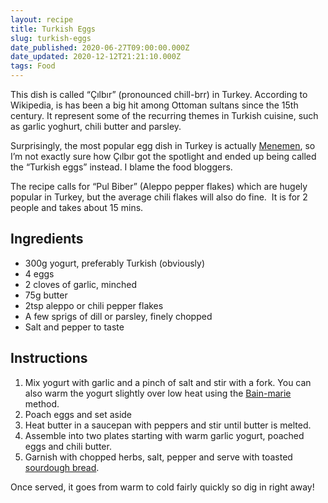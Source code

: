 ```yaml
---
layout: recipe
title: Turkish Eggs
slug: turkish-eggs
date_published: 2020-06-27T09:00:00.000Z
date_updated: 2020-12-12T21:21:10.000Z
tags: Food
---
```


This dish is called “Çılbır” (pronounced chill-brr) in Turkey. According to Wikipedia, is has been a big hit among Ottoman sultans since the 15th century. It represent some of the recurring themes in Turkish cuisine, such as garlic yoghurt, chili butter and parsley.

Surprisingly, the most popular egg dish in Turkey is actually [Menemen](<https://en.wikipedia.org/wiki/Menemen_(food)>), so I’m not exactly sure how Çılbır got the spotlight and ended up being called the “Turkish eggs” instead. I blame the food bloggers.

The recipe calls for “Pul Biber” (Aleppo pepper flakes) which are hugely popular in Turkey, but the average chili flakes will also do fine.  It is for 2 people and takes about 15 mins.

## Ingredients

- 300g yogurt, preferably Turkish (obviously)
- 4 eggs
- 2 cloves of garlic, minched
- 75g butter
- 2tsp aleppo or chili pepper flakes
- A few sprigs of dill or parsley, finely chopped
- Salt and pepper to taste

## Instructions

1. Mix yogurt with garlic and a pinch of salt and stir with a fork. You can also warm the yogurt slightly over low heat using the [Bain-marie](https://en.wikipedia.org/wiki/Bain-marie) method.
2. Poach eggs and set aside
3. Heat butter in a saucepan with peppers and stir until butter is melted.
4. Assemble into two plates starting with warm garlic yogurt, poached eggs and chili butter.
5. Garnish with chopped herbs, salt, pepper and serve with toasted [sourdough bread](__GHOST_URL__/sourdough-bread-guide/).

Once served, it goes from warm to cold fairly quickly so dig in right away!
